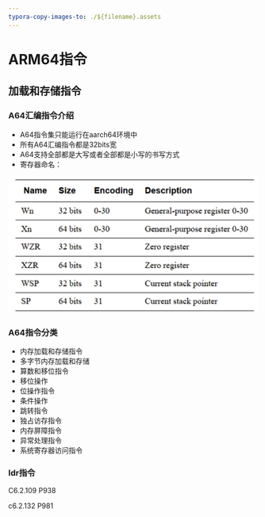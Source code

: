 ```yaml
---
typora-copy-images-to: ./${filename}.assets
---
```


# ARM64指令

## 加载和存储指令

### A64汇编指令介绍

- A64指令集只能运行在aarch64环境中
- 所有A64汇编指令都是32bits宽
- A64支持全部都是大写或者全部都是小写的书写方式
- 寄存器命名：

![image-20250419161525289](./arm64.assets/image-20250419161525289.png)

### A64指令分类

- 内存加载和存储指令
- 多字节内存加载和存储
- 算数和移位指令
- 移位操作
- 位操作指令
- 条件操作
- 跳转指令
- 独占访存指令
- 内存屏障指令
- 异常处理指令
- 系统寄存器访问指令





### ldr指令

C6.2.109 P938

c6.2.132  P981
